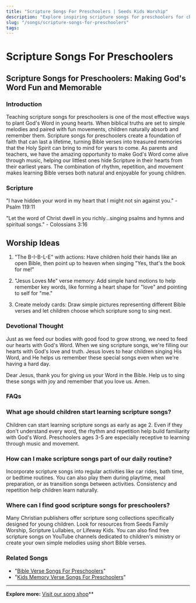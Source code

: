 ```yaml
---
title: "Scripture Songs For Preschoolers | Seeds Kids Worship"
description: "Explore inspiring scripture songs for preschoolers for children's worship and faith development. Biblical music resources for families and ministry."
slug: "/songs/scripture-songs-for-preschoolers"
tags:
---
```


# Scripture Songs For Preschoolers

## Scripture Songs for Preschoolers: Making God's Word Fun and Memorable

### Introduction
Teaching scripture songs for preschoolers is one of the most effective ways to plant God's Word in young hearts. When biblical truths are set to simple melodies and paired with fun movements, children naturally absorb and remember them. Scripture songs for preschoolers create a foundation of faith that can last a lifetime, turning Bible verses into treasured memories that the Holy Spirit can bring to mind for years to come. As parents and teachers, we have the amazing opportunity to make God's Word come alive through music, helping our littlest ones hide Scripture in their hearts from their earliest years. The combination of rhythm, repetition, and movement makes learning Bible verses both natural and enjoyable for young children.

### Scripture
"I have hidden your word in my heart that I might not sin against you." - Psalm 119:11

"Let the word of Christ dwell in you richly...singing psalms and hymns and spiritual songs." - Colossians 3:16

## Worship Ideas
1. "The B-I-B-L-E" with actions: Have children hold their hands like an open Bible, then point up to heaven when singing "Yes, that's the book for me!"

2. "Jesus Loves Me" verse memory: Add simple hand motions to help remember key words, like forming a heart shape for "love" and pointing to self for "me."

3. Create melody cards: Draw simple pictures representing different Bible verses and let children choose which scripture song to sing next.

### Devotional Thought
Just as we feed our bodies with good food to grow strong, we need to feed our hearts with God's Word. When we sing scripture songs, we're filling our hearts with God's love and truth. Jesus loves to hear children singing His Word, and He helps us remember these special songs even when we're having a hard day.

Dear Jesus, thank you for giving us your Word in the Bible. Help us to sing these songs with joy and remember that you love us. Amen.

### FAQs

### What age should children start learning scripture songs?
Children can start learning scripture songs as early as age 2. Even if they don't understand every word, the rhythm and repetition help build familiarity with God's Word. Preschoolers ages 3-5 are especially receptive to learning through music and movement.

### How can I make scripture songs part of our daily routine?
Incorporate scripture songs into regular activities like car rides, bath time, or bedtime routines. You can also play them during playtime, meal preparation, or as transition songs between activities. Consistency and repetition help children learn naturally.

### Where can I find good scripture songs for preschoolers?
Many Christian publishers offer scripture song collections specifically designed for young children. Look for resources from Seeds Family Worship, Scripture Lullabies, or Lifeway Kids. You can also find free scripture songs on YouTube channels dedicated to children's ministry or create your own simple melodies using short Bible verses.

### Related Songs

- "[Bible Verse Songs For Preschoolers](/songs/bible-verse-songs-for-preschoolers/)"
- "[Kids Memory Verse Songs For Preschoolers](/songs/kids-memory-verse-songs-for-preschoolers/)"

---

**Explore more:** [Visit our song shop](https://seedskidsworship.com/shop)**

<!-- Schema Markup -->
<script type="application/ld+json">
{
  "@context": "https://schema.org",
  "@type": "MusicRecording",
  "name": "Scripture Songs For Preschoolers",
  "byArtist": {
    "@type": "MusicGroup",
    "name": "Seeds Kids Worship"
  },
  "isFamilyFriendly": true,
  "url": "https://seedskidsworship.com/songs/scripture-songs-for-preschoolers/"
}
</script>